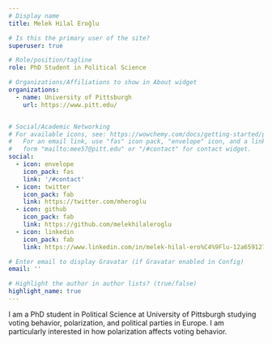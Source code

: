 ```yaml
---
# Display name
title: Melek Hilal Eroğlu

# Is this the primary user of the site?
superuser: true

# Role/position/tagline
role: PhD Student in Political Science

# Organizations/Affiliations to show in About widget
organizations:
  - name: University of Pittsburgh
    url: https://www.pitt.edu/


# Social/Academic Networking
# For available icons, see: https://wowchemy.com/docs/getting-started/page-builder/#icons
#   For an email link, use "fas" icon pack, "envelope" icon, and a link in the
#   form "mailto:mee57@pitt.edu" or "/#contact" for contact widget.
social:
  - icon: envelope
    icon_pack: fas
    link: '/#contact'
  - icon: twitter
    icon_pack: fab
    link: https://twitter.com/mheroglu
  - icon: github
    icon_pack: fab
    link: https://github.com/melekhilaleroglu
  - icon: linkedin
    icon_pack: fab
    link: https://www.linkedin.com/in/melek-hilal-ero%C4%9Flu-12a659127/

# Enter email to display Gravatar (if Gravatar enabled in Config)
email: ''

# Highlight the author in author lists? (true/false)
highlight_name: true
---
```


I am a PhD student in Political Science at University of Pittsburgh studying voting behavior, polarization, and political parties in Europe. I am particularly interested in how polarization affects voting behavior. 


